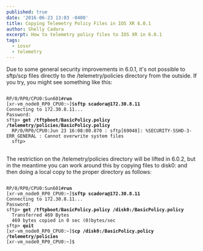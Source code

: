 ```yaml
---
published: true
date: '2016-06-23 13:03 -0400'
title: Copying Telemetry Policy Files in IOS XR 6.0.1
author: Shelly Cadora
excerpt: How to telemetry policy files to IOS XR in 6.0.1
tags:
  - iosxr
  - telemetry
---
```

Due to some general security improvements in 6.0.1, it's not possible to sftp/scp files directly to the /telemetry/policies directory from the outside.  If you try, you might see something like this:  

<div class="highlighter-rouge">
<pre class="highlight">
<code>
RP/0/RP0/CPU0:Sun601#<b>run</b> 
[xr-vm_node0_RP0_CPU0:~]$<b>sftp scadora@172.30.8.11</b>  
Connecting to 172.30.8.11...  
Password:  
sftp&gt; <b>get /tftpboot/BasicPolicy.policy /telemetry/policies/BasicPolicy.policy</b>  
  RP/0/RP0/CPU0:Jun 23 16:08:00.870 : sftp[69048]: %SECURITY-SSHD-3-ERR_GENERAL : Cannot overwrite system files  
  sftp&gt;
</code>
</pre>
</div> 

 

The restriction on the /telemetry/policies directory will be lifted in 6.0.2, but in the meantime you can work around this by copying files to disk0: and then doing a local copy to the proper directory as follows:  

<div class="highlighter-rouge">
<pre class="highlight">
<code>
RP/0/RP0/CPU0:Sun601#<b>run</b>
[xr-vm_node0_RP0_CPU0:~]$<b>sftp scadora@172.30.8.11</b> 
Connecting to 172.30.8.11...  
Password:  
sftp&gt; <b>get /tftpboot/BasicPolicy.policy /disk0:/BasicPolicy.policy </b>  
  Transferred 469 Bytes  
  469 bytes copied in 0 sec (0)bytes/sec  
sftp&gt; <b>quit</b>  
[xr-vm_node0_RP0_CPU0:~]$<b>cp /disk0:/BasicPolicy.policy /telemetry/policies</b> 
[xr-vm_node0_RP0_CPU0:~]$
</code>
</pre>
</div> 
